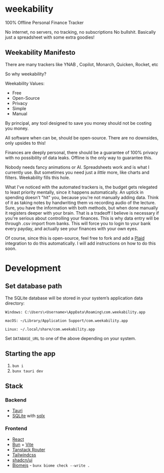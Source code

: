 # weekability

100% Offline Personal Finance Tracker

No internet, no servers, no tracking, no subscriptions No bullshit. 
Basically just a spreadsheet with some extra goodies!

## Weekability Manifesto

There are many trackers like YNAB , Copilot, Monarch, Quicken, Rocket, etc

So why weekability?

Weekability Values:

- Free
- Open-Source
- Privacy
- Simple
- Manual

By principal, any tool designed to save you money should not be costing you money. 

All software when can be, should be open-source. There are no downsides, only upsides to this!

Finances are deeply personal, there should be a guarantee of 100% privacy with no possibility of data leaks. Offline is the only way to guarantee this.

Nobody needs fancy animations or AI. Spreadsheets work and is what I currently use. But sometimes you need just a *little* more, like charts and filters. Weekability fills this hole.

What I've noticed with the automated trackers is, the budget gets relegated to least priority mentally, since it happens automatically. An uptick in spending doesn't "hit" you, because you're not manually adding data. Think of it as taking notes by handwriting them vs recording audio of the lecture. Sure, you have the information with both methods, but when done manually it registers deeper with your brain.
That is a tradeoff I believe is necessary if you're serious about controlling your finances. This is why data entry will be through .csv import from banks. This will force you to login to your bank every payday, and actually see your finances with your own eyes.

Of course, since this is open-source, feel free to fork and add a [Plaid](https://plaid.com/) integration to do this automatically. I will add instructions on how to do this soon.

# Development

## Set database path
The SQLite database will be stored in your system’s application data directory:

    Windows: C:\Users\<Username>\AppData\Roaming\com.weekability.app

    macOS: ~/Library/Application Support/com.weekability.app

    Linux: ~/.local/share/com.weekability.app

Set `DATABASE_URL` to one of the above depending on your system. 

## Starting the app

1. `bun i`
2. `bunx tauri dev`

## Stack

### Backend
- [Tauri](http://tauri.app/)
- [SQLite](https://www.sqlite.org/) with [sqlx](https://github.com/launchbadge/sqlx)

### Frontend
- [React](http://react.dev/)
- [Bun](https://bun.sh) + [Vite](https://vite.dev)
- [Tanstack Router](https://tanstack.com/router/latest)
- [Tailwindcss](https://tailwindcss.com)
- [shadcn/ui](https://ui.shadcn.com)
- [Biomejs](https://biomejs.dev) - `bunx biome check --write .`
